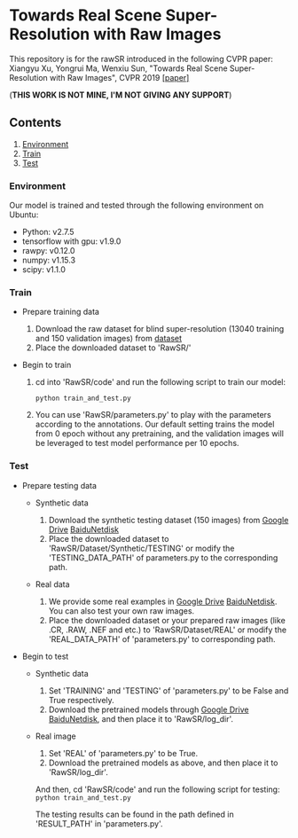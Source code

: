 # Towards Real Scene Super-Resolution with Raw Images

This repository is for the rawSR introduced in the following CVPR paper:
Xiangyu Xu, Yongrui Ma, Wenxiu Sun, "Towards Real Scene Super-Resolution with Raw Images", CVPR 2019
[[paper]](https://arxiv.org/abs/1905.12156)

(**THIS WORK IS NOT MINE, I'M NOT GIVING ANY SUPPORT**)

## Contents

1. [Environment](#1)
2. [Train](#2)
3. [Test](#3)


<h3 id="1">Environment</h3>
Our model is trained and tested through the following environment on Ubuntu:

- Python: v2.7.5 
- tensorflow with gpu: v1.9.0
- rawpy: v0.12.0
- numpy: v1.15.3
- scipy: v1.1.0


<h3 id="2">Train</h3>

* Prepare training data
    1. Download the raw dataset for blind super-resolution (13040 training and 150 validation images) from [dataset]( https://drive.google.com/file/d/1U0EvzwAB7Dq7bLeit595gNpEKU4ya0wl/view?usp=sharing)
    2. Place the downloaded dataset to 'RawSR/'

* Begin to train
    1. cd into 'RawSR/code' and run the following script to train our model:
        ```
        python train_and_test.py
       ```
	   
    2. You can use 'RawSR/parameters.py' to play with the parameters according to the annotations. Our default setting trains the model from 0 epoch without any pretraining, and the validation images will be leveraged to test model performance per 10 epochs. 

<h3 id="3">Test</h3>

* Prepare testing data
    * Synthetic data
        1. Download the synthetic testing dataset (150 images) from [Google Drive](https://drive.google.com/open?id=1hoXGO_4vWRmRFoMIiQ32KwN_12kgNn7j) [BaiduNetdisk](https://pan.baidu.com/s/1z972Ic5X3zmMdwkMeOwA2w)
        2. Place the downloaded dataset to 'RawSR/Dataset/Synthetic/TESTING' or modify the 'TESTING_DATA_PATH' of parameters.py  to the corresponding path.
    
    * Real data
        1. We provide some real examples in [Google Drive](https://drive.google.com/open?id=1aoS_5aWVOo9IRT25MwrSiWU4uOVkysl6) [BaiduNetdisk](https://pan.baidu.com/s/1exZYhv6_l9REEL_syLxr0w). You can also test your own raw images.
        2. Place the downloaded dataset or your prepared raw images (like .CR, .RAW, .NEF and etc.) to 'RawSR/Dataset/REAL' or modify the 'REAL_DATA_PATH' of 'parameters.py' to corresponding path.
    
* Begin to test
    * Synthetic data
        1. Set 'TRAINING' and 'TESTING' of 'parameters.py' to be False and True respectively.
        2. Download the pretrained models through [Google Drive](https://drive.google.com/open?id=14f5Oif-LVW-WvNeuKRK2kn3GH5JW5OtW) [BaiduNetdisk](https://pan.baidu.com/s/1vXVGVx4zgD5NiroHUpv-Mg), and then place it to 'RawSR/log_dir'.
    
    * Real image
        1. Set 'REAL' of 'parameters.py' to be True.
        2. Download the pretrained models as above, and then place it to 'RawSR/log_dir'.
    
        And then, cd 'RawSR/code' and run the following script for testing:
            ```
            python train_and_test.py
            ```
        
        The testing results can be found in the path defined in 'RESULT_PATH' in 'parameters.py'.



